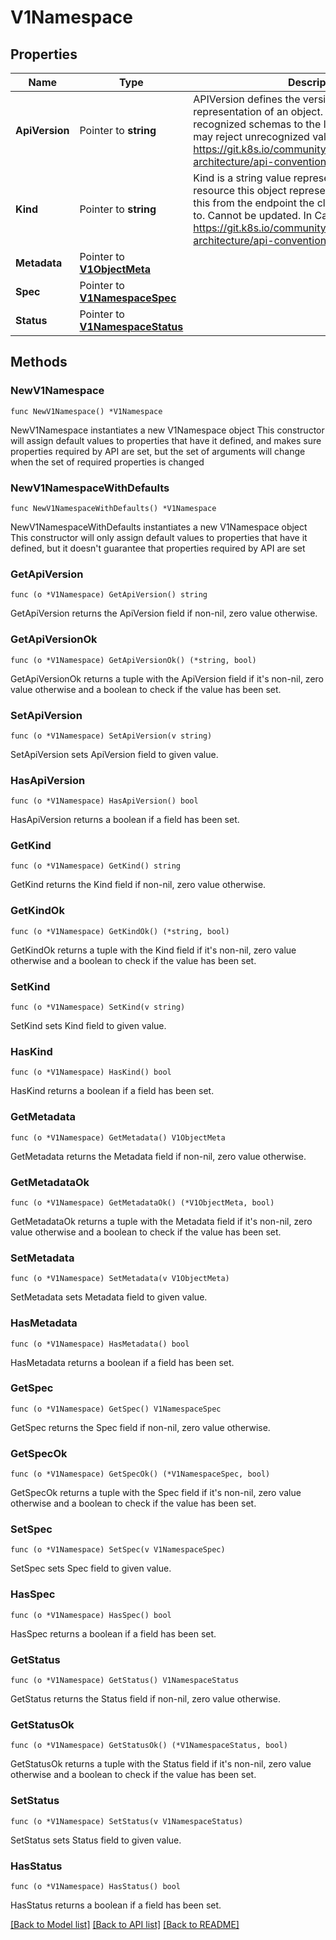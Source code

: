# V1Namespace

## Properties

Name | Type | Description | Notes
------------ | ------------- | ------------- | -------------
**ApiVersion** | Pointer to **string** | APIVersion defines the versioned schema of this representation of an object. Servers should convert recognized schemas to the latest internal value, and may reject unrecognized values. More info: https://git.k8s.io/community/contributors/devel/sig-architecture/api-conventions.md#resources | [optional] 
**Kind** | Pointer to **string** | Kind is a string value representing the REST resource this object represents. Servers may infer this from the endpoint the client submits requests to. Cannot be updated. In CamelCase. More info: https://git.k8s.io/community/contributors/devel/sig-architecture/api-conventions.md#types-kinds | [optional] 
**Metadata** | Pointer to [**V1ObjectMeta**](V1ObjectMeta.md) |  | [optional] 
**Spec** | Pointer to [**V1NamespaceSpec**](V1NamespaceSpec.md) |  | [optional] 
**Status** | Pointer to [**V1NamespaceStatus**](V1NamespaceStatus.md) |  | [optional] 

## Methods

### NewV1Namespace

`func NewV1Namespace() *V1Namespace`

NewV1Namespace instantiates a new V1Namespace object
This constructor will assign default values to properties that have it defined,
and makes sure properties required by API are set, but the set of arguments
will change when the set of required properties is changed

### NewV1NamespaceWithDefaults

`func NewV1NamespaceWithDefaults() *V1Namespace`

NewV1NamespaceWithDefaults instantiates a new V1Namespace object
This constructor will only assign default values to properties that have it defined,
but it doesn't guarantee that properties required by API are set

### GetApiVersion

`func (o *V1Namespace) GetApiVersion() string`

GetApiVersion returns the ApiVersion field if non-nil, zero value otherwise.

### GetApiVersionOk

`func (o *V1Namespace) GetApiVersionOk() (*string, bool)`

GetApiVersionOk returns a tuple with the ApiVersion field if it's non-nil, zero value otherwise
and a boolean to check if the value has been set.

### SetApiVersion

`func (o *V1Namespace) SetApiVersion(v string)`

SetApiVersion sets ApiVersion field to given value.

### HasApiVersion

`func (o *V1Namespace) HasApiVersion() bool`

HasApiVersion returns a boolean if a field has been set.

### GetKind

`func (o *V1Namespace) GetKind() string`

GetKind returns the Kind field if non-nil, zero value otherwise.

### GetKindOk

`func (o *V1Namespace) GetKindOk() (*string, bool)`

GetKindOk returns a tuple with the Kind field if it's non-nil, zero value otherwise
and a boolean to check if the value has been set.

### SetKind

`func (o *V1Namespace) SetKind(v string)`

SetKind sets Kind field to given value.

### HasKind

`func (o *V1Namespace) HasKind() bool`

HasKind returns a boolean if a field has been set.

### GetMetadata

`func (o *V1Namespace) GetMetadata() V1ObjectMeta`

GetMetadata returns the Metadata field if non-nil, zero value otherwise.

### GetMetadataOk

`func (o *V1Namespace) GetMetadataOk() (*V1ObjectMeta, bool)`

GetMetadataOk returns a tuple with the Metadata field if it's non-nil, zero value otherwise
and a boolean to check if the value has been set.

### SetMetadata

`func (o *V1Namespace) SetMetadata(v V1ObjectMeta)`

SetMetadata sets Metadata field to given value.

### HasMetadata

`func (o *V1Namespace) HasMetadata() bool`

HasMetadata returns a boolean if a field has been set.

### GetSpec

`func (o *V1Namespace) GetSpec() V1NamespaceSpec`

GetSpec returns the Spec field if non-nil, zero value otherwise.

### GetSpecOk

`func (o *V1Namespace) GetSpecOk() (*V1NamespaceSpec, bool)`

GetSpecOk returns a tuple with the Spec field if it's non-nil, zero value otherwise
and a boolean to check if the value has been set.

### SetSpec

`func (o *V1Namespace) SetSpec(v V1NamespaceSpec)`

SetSpec sets Spec field to given value.

### HasSpec

`func (o *V1Namespace) HasSpec() bool`

HasSpec returns a boolean if a field has been set.

### GetStatus

`func (o *V1Namespace) GetStatus() V1NamespaceStatus`

GetStatus returns the Status field if non-nil, zero value otherwise.

### GetStatusOk

`func (o *V1Namespace) GetStatusOk() (*V1NamespaceStatus, bool)`

GetStatusOk returns a tuple with the Status field if it's non-nil, zero value otherwise
and a boolean to check if the value has been set.

### SetStatus

`func (o *V1Namespace) SetStatus(v V1NamespaceStatus)`

SetStatus sets Status field to given value.

### HasStatus

`func (o *V1Namespace) HasStatus() bool`

HasStatus returns a boolean if a field has been set.


[[Back to Model list]](../README.md#documentation-for-models) [[Back to API list]](../README.md#documentation-for-api-endpoints) [[Back to README]](../README.md)


